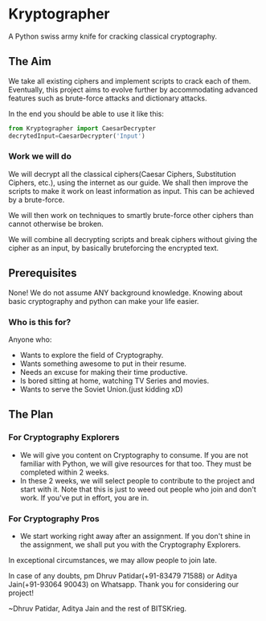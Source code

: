 # Kryptographer
A Python swiss army knife for cracking classical cryptography.

## The Aim
We take all existing ciphers and implement scripts to crack each of them. Eventually, this project aims to evolve further by accommodating advanced features such as brute-force attacks and dictionary attacks.

In the end you should be able to use it like this:

```python
from Kryptographer import CaesarDecrypter
decrytedInput=CaesarDecrypter('Input')
```

### Work we will do 
We will decrypt all the classical ciphers(Caesar Ciphers, Substitution Ciphers, etc.), using the internet as our guide. We shall then improve the scripts to make it work on least information as input. This can be achieved by a brute-force.

We will then work on techniques to smartly brute-force other ciphers than cannot otherwise be broken.

We will combine all decrypting scripts and break ciphers without giving the cipher as an input, by basically bruteforcing the encrypted text.

## Prerequisites
None! We do not assume ANY background knowledge. Knowing about basic cryptography and python can make your life easier.

### Who is this for?
Anyone who:
* Wants to explore the field of Cryptography.
* Wants something awesome to put in their resume.
* Needs an excuse for making their time productive.
* Is bored sitting at home, watching TV Series and movies.
* Wants to serve the Soviet Union.(just kidding xD)

## The Plan
### For Cryptography Explorers
* We will give you content on Cryptography to consume. If you are not familiar with Python, we will give resources for that too. They must be completed within 2 weeks.
* In these 2 weeks, we will select people to contribute to the project and start with it. Note that this is just to weed out people who join and don't work. If you've put in effort, you are in.

### For Cryptography Pros
* We start working right away after an assignment. If you don't shine in the assignment, we shall put you with the Cryptography Explorers.

In exceptional circumstances, we may allow people to join late.

In case of any doubts, pm Dhruv Patidar(+91-83479 71588) or Aditya Jain(+91-93064 90043) on Whatsapp.
Thank you for considering our project!

~Dhruv Patidar, Aditya Jain and the rest of BITSKrieg.
